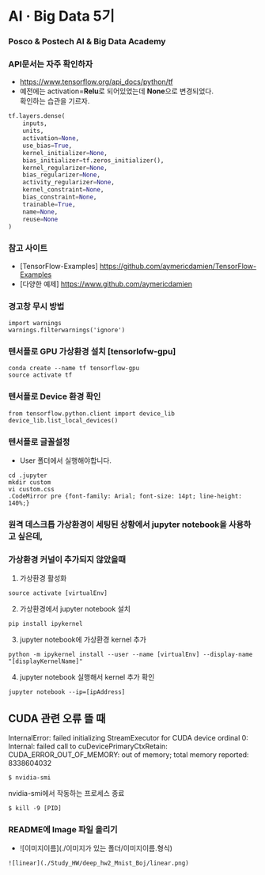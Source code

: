 # AI · Big Data 5기

### Posco & Postech AI & Big Data Academy

### API문서는 자주 확인하자
- https://www.tensorflow.org/api_docs/python/tf
- 예전에는 activation=**Relu**로 되어있었는데 **None**으로 변경되었다.<br> 확인하는 습관을 기르자.
```python
tf.layers.dense(
    inputs,
    units,
    activation=None,
    use_bias=True,
    kernel_initializer=None,
    bias_initializer=tf.zeros_initializer(),
    kernel_regularizer=None,
    bias_regularizer=None,
    activity_regularizer=None,
    kernel_constraint=None,
    bias_constraint=None,
    trainable=True,
    name=None,
    reuse=None
)
```

### 참고 사이트
- [TensorFlow-Examples] https://github.com/aymericdamien/TensorFlow-Examples
- [다양한 예제] https://www.github.com/aymericdamien

### 경고창 무시 방법
```
import warnings
warnings.filterwarnings('ignore')
```

### 텐서플로 GPU 가상환경 설치 [tensorlofw-gpu]
```
conda create --name tf tensorflow-gpu
source activate tf
```

### 텐서플로 Device 환경 확인
```
from tensorflow.python.client import device_lib
device_lib.list_local_devices()
```

### 텐서플로 글꼴설정
- User 폴더에서 실행해야합니다.
```
cd .jupyter
mkdir custom
vi custom.css
.CodeMirror pre {font-family: Arial; font-size: 14pt; line-height: 140%;}
```

### 원격 데스크톱 가상환경이 세팅된 상황에서 jupyter notebook을 사용하고 싶은데,
### 가상환경 커널이 추가되지 않았을때
1) 가상환경 활성화
```
source activate [virtualEnv]
```
2) 가상환경에서 jupyter notebook 설치
```
pip install ipykernel
```
3) jupyter notebook에 가상환경 kernel 추가
```
python -m ipykernel install --user --name [virtualEnv] --display-name "[displayKernelName]"
```
4) jupyter notebook 실행해서 kernel 추가 확인
```
jupyter notebook --ip=[ipAddress]
```

## CUDA 관련 오류 뜰 때 
InternalError: failed initializing StreamExecutor for CUDA device ordinal 0: Internal: failed call to cuDevicePrimaryCtxRetain: CUDA_ERROR_OUT_OF_MEMORY: out of memory; total memory reported: 8338604032
```
$ nvidia-smi
```
nvidia-smi에서 작동하는 프로세스 종료
```
$ kill -9 [PID]
```

### README에 Image 파일 올리기
- ![이미지이름](./이미지가 있는 폴더/이미지이름.형식)
```
![linear](./Study_HW/deep_hw2_Mnist_Boj/linear.png)
```